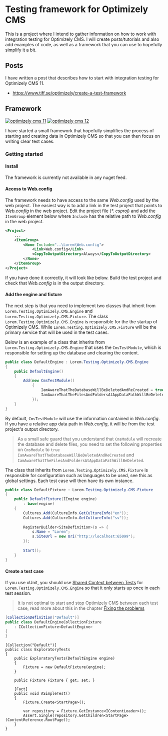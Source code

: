 # Testing framework for Optimizely CMS

This is a project where I intend to gather information on how to work with integration testing for Optimizely CMS. I will create posts/tutorials and also add examples of code, as well as a framework that you can use to hopefully simplify it a bit.

## Posts

I have written a post that describes how to start with integration testing for Optimizely CMS 11.

- https://www.tiff.se/optimizely/create-a-test-framework

## Framework

[![optimizely cms 11](https://github.com/loremipsumdonec/episerver-testframework/actions/workflows/test_optimizely_cms_11.yml/badge.svg)](https://github.com/loremipsumdonec/episerver-testframework/actions/workflows/test_optimizely_cms_11.yml) [![optimizely cms 12](https://github.com/loremipsumdonec/episerver-testframework/actions/workflows/test_optimizely_cms_12.yml/badge.svg)](https://github.com/loremipsumdonec/episerver-testframework/actions/workflows/test_optimizely_cms_12.yml)

I have started a small framework that hopefully simplifies the process of starting and creating data in Optimizely CMS  so that you can then focus on writing clear test cases.

### Getting started

#### Install

The framework is currently not available in any nuget feed.

#### Access to Web.config

The framework needs to have access to the same _Web.config_ used by the web project. The easiest way is to add a link in the test project that points to _Web.config_ in the web project. Edit the project file (_*. csproj_) and add the `ItemGroup` element below where `Include` has the relative path to _Web.config_ in the web project.

```xml
<Project>
	...
    <ItemGroup>
        <None Include="..\Lorem\Web.config">
            <Link>Web.config</Link>
            <CopyToOutputDirectory>Always</CopyToOutputDirectory>
        </None>
    </ItemGroup>
</Project>
```

If you have done it correctly, it will look like below. Build the test project and check that _Web.config_ is in the output directory.

#### Add the engine and fixture

The next step is that you need to implement two classes that inherit from `Lorem.Testing.Optimizely.CMS.Engine` and `Lorem.Testing.Optimizely.CMS.Fixture`.  The class `Lorem.Testing.Optimizely.CMS.Engine` is responsible for the the startup of Optimizely CMS. While  `Lorem.Testing.Optimizely.CMS.Fixture` will be the primary service that will be used in the test cases.

Below is an example of a class that inherits from `Lorem.Testing.Optimizely.CMS.Engine` that uses the `CmsTestModule`, which is responsible for setting up the database and clearing the content.

```csharp
public class DefaultEngine : Lorem.Testing.Optimizely.CMS.Engine
{
    public DefaultEngine()
    {
    	Add(new CmsTestModule()
            {
                IamAwareThatTheDatabaseWillBeDeletedAndReCreated = true,
                IamAwareThatTheFilesAndFoldersAtAppDataPathWillBeDeleted = true
            });
    }
}
```

By default, `CmsTestModule` will use the information contained in _Web.config_. If you have a relative app data path in _Web.config_, it will be from the test project's output directory.

> As a small safe guard that you understand that `CmsModule` will recreate the database and delete files, you need to set the following properties on `CmsModule` to `true` `IamAwareThatTheDatabaseWillBeDeletedAndReCreated` and `IamAwareThatTheFilesAndFoldersAtAppDataPathWillBeDeleted`.

The class that inherits from `Lorem.Testing.Optimizely.CMS.Fixture` is responsible for configuration such as languages to be used, see this as global settings. Each test case will then have its own instance.

```csharp
public class DefaultFixture : Lorem.Testing.Optimizely.CMS.Fixture
{
    public DefaultFixture(IEngine engine)
    	: base(engine)
    {
    	Cultures.Add(CultureInfo.GetCultureInfo("en"));
        Cultures.Add(CultureInfo.GetCultureInfo("sv"));
    	
        RegisterBuilder<SiteDefinition>(s => {
            s.Name = "Lorem";
            s.SiteUrl = new Uri("http://localhost:65099");
        });
    	
    	Start();
    }
}
```

#### Create a test case

If you use xUnit, you should use [Shared Context between Tests](https://xunit.net/docs/shared-context) for `Lorem.Testing.Optimizely.CMS.Engine` so that it only starts up once in each test session.

> It is not optimal to start and stop Optimizely CMS between each test case, read more about this in the chapter [Fixing the problems](https://www.tiff.se/optimizely/create-a-test-framework/part-4)

```csharp
[CollectionDefinition("Default")]
public class DefaultEngineCollectionFixture 
    : ICollectionFixture<DefaultEngine>
{
}
```

```
[Collection("Default")]
public class ExploratoryTests
{
    public ExploratoryTests(DefaultEngine engine)
    {
    	Fixture = new DefaultFixture(engine);
    }

	public Fixture Fixture { get; set; }

    [Fact]
    public void ASimpleTest()
    {
    	Fixture.Create<StartPage>();
    	
        var repository = Fixture.GetInstance<IContentLoader>();
        Assert.Single(repository.GetChildren<StartPage>(ContentReference.RootPage));
    }
}
```

